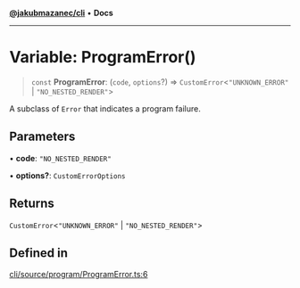 [**@jakubmazanec/cli**](../README.md) • **Docs**

---

# Variable: ProgramError()

> `const` **ProgramError**: (`code`, `options`?) => `CustomError`\<`"UNKNOWN_ERROR"` \|
> `"NO_NESTED_RENDER"`\>

A subclass of `Error` that indicates a program failure.

## Parameters

• **code**: `"NO_NESTED_RENDER"`

• **options?**: `CustomErrorOptions`

## Returns

`CustomError`\<`"UNKNOWN_ERROR"` \| `"NO_NESTED_RENDER"`\>

## Defined in

[cli/source/program/ProgramError.ts:6](https://github.com/jakubmazanec/tools/blob/1c4f0471e4ca7ee64c14124101a8ac795175e9bf/packages/cli/source/program/ProgramError.ts#L6)
